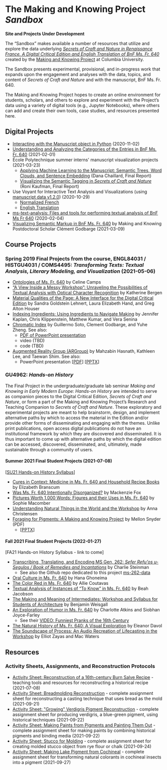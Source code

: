 # The Making and Knowing Project *Sandbox*
**Site and Projects Under Development**

The “Sandbox” makes available a number of resources that utilize and explore the data underlying [_Secrets of Craft and Nature in Renaissance France. A Digital Critical Edition and English Translation of BnF Ms. Fr. 640_](https://edition640.makingandknowing.org/) created by the [Making and Knowing Project](https://www.makingandknowing.org/) at Columbia University.

The Sandbox presents experimental, provisional, and in-progress work that expands upon the engagement and analyses with the data, topics, and content of _Secrets of Craft and Nature_ and with the manuscript, BnF Ms. Fr. 640.

The Making and Knowing Project hopes to create an online environment for students, scholars, and others to explore and experiment with the Project’s data using a variety of digital tools (e.g., Jupyter Notebooks), where others can add and create their own tools, case studies, and resources presented here.

## Digital Projects
- [Interacting with the Manuscript object in Python](docs/manuscript-object-tutorial.md) (2020-11-02)
- [Understanding and Analyzing the Categories of the Entries in BnF Ms. Fr. 640](docs/categories.md) (2021-02-01)
- École Polytechnique summer interns' manuscript visualization projects (2021-03-23)
   - [Applying Machine Learning to the Manuscript: Semantic Trees, Word Clouds, and Sentence Embedding](docs/Chaillard_final-report.md) (Dana Chaillard, Final Report)
   - [Visualizing the Semantic Tagging in _Secrets of Craft and Nature_](docs/Kaufman_final-report.md) (Roni Kaufman, Final Report)
- Use Voyant for Interactive Text Analysis and Visualizations (using [manuscript data v1.2.0](https://github.com/cu-mkp/m-k-manuscript-data/releases/tag/v1.2.0)) (2020-10-29)
   - [Normalized French](http://voyant-test.makingandknowing.org:8888/?corpus=6b5b78554b426ede98671e5fdcad294d)
   - [English Translation](http://voyant-test.makingandknowing.org:8888/?corpus=b560f05582db17b6eb34356d684e565f)
- [ms-text-analysis: Files and tools for performing textual analysis of BnF Ms Fr 640](https://cu-mkp.github.io/ms-text-analysis/guide_to_searching) (2020-02-04)
- [Visualizing Semantic Markup in BnF Ms. Fr. 640](https://www.clementgodbarge.com/post/visualization/) by Making and Knowing Postdoctoral Scholar Clément Godbarge (2021-03-09)

## Course Projects
### Spring 2019 Final Projects from the course, ENGL84031 / HISTGU4031 / COMS4495: *Transforming Texts: Textual Analysis, Literary Modeling, and Visualization* (2021-05-06)
- [Ontologies of Ms. Fr. 640](docs/SP19_Camps_Ontologies-of-Ms-Fr-640.pdf) by Celine Camps
- [“A View Inside a Messy Workshop”: Unraveling the Possibilities of Textual Analysis with Optical Character Recognition](/docs/SP19_Bergen_Textual-Analysis-with-Optical-Character-Recognition.pdf) by Katherine Bergen
- [Material Qualities of the Page: A New Interface for the Digital Critical Edition](/docs/SP19_Lehnert-Hand-Houser_Material-Qualities-of-the-Page.pdf) by Sandra Goldstein Lehnert, Laura Elizabeth Hand, and Greg Alton Houser
- [Indexing Ingredients: Using Ingredients to Navigate Making](docs/SP19_Kaplan_Indexing-Ingredients.pdf) by Jennifer Kaplan, Chris Klippenstein, Matthew Kumar, and Vera Senina
- [Chromatic Index](docs/SP19_Soto_Chromatic-Index.pdf) by Guillermo Soto, Clement Godbarge, and Yuhe Zheng. See also:
  - [PDF of PowerPoint presentation](docs/SP19_Chromatic-Index-Presentation.pdf)
  - video (TBD)
  - code (TBD)
- [Augmented Reality Group (ARGroup)](docs/SP19_ARGroup.pdf) by Mahzabin Hasnath, Kathleen Lee, and Taewan Shim. See also:
  - PowerPoint presentation [[PDF](docs/SP19_ARGroup-Presentation.pdf)] [[PPTX](docs/SP19_ARGroup-Presentation.pptx)]

### GU4962: *Hands-on History*
The Final Project in the undergraduate/graduate lab seminar *Making and Knowing in Early Modern Europe: Hands-on History* are intended to serve as companion pieces to the Digital Critical Edition, *Secrets of Craft and Nature*, or form a part of the Making and Knowing Project’s Research and Teaching Companion to *Secrets of Craft and Nature*. These exploratory and experimental projects are meant to help brainstorm, design, and implement alternative paths by which to access the material in the Edition and/or provide other forms of disseminating and engaging with the themes. Unlike print publications, open access digital publications do not have an institutional framework by which they are discovered and disseminated. It is thus important to come up with alternative paths by which the digital edition can be accessed, discovered, disseminated, and, ultimately, made sustainable through a community of users.

#### Summer 2021 Final Student Projects (2021-07-08)
[[SU21 Hands-on History Syllabus](https://docs.google.com/document/d/e/2PACX-1vTdDTbjg3Wo-03RCA7KtszFF-nVyY0ECotExiQK8SnNpBQ_zNC0tBv9f_RUCujxGlTkdFTZiGicbVKO/pub)]
- [Cures in Context: Medicine in Ms. Fr. 640 and Household Recipe Books](docs/su21_branscum_elizabeth_final-project-medicinal.md) by Elizabeth Branscum
- [Was Ms. Fr. 640 Intentionally Disorganized?](docs/su21_fox_mackenzie_final-project-disorganization.md) by Mackenzie Fox
- [Pictures Worth 1,000 Words: Figures and their Uses in Ms. Fr. 640](docs/su21_macomber_sophie_final-project-figures.md) by Sophie Macomber
- [Understanding Natural Things in the World and the Workshop](docs/su21_christensen_anna_final-project-natural-things.md) by Anna Christensen
- [Foraging for Pigments: A Making and Knowing Project](docs/su21_snyder_mellon_final-project-pigments.pdf) by Mellon Snyder (PDF)
     - [[PPTX](docs/su21_snyder_mellon_final-project-pigments.pptx)]

#### Fall 2021 Final Student Projects (2022-01-27)
[FA21 Hands-on History Syllabus - link to come]
- [Transcribing, Translating, and Encoding MS Gen, 262: *Sefer Refu'os u-Segulos / Book of Remedies and Incantations*](docs/fa21_steinman_charlie_final-project-ms262.md) by Charlie Steinman
     - See also the Github repo dedicated to this project [ms-262-data](https://github.com/cu-mkp/ms-262-data) 
- [Oral Culture in Ms. Fr. 640](docs/fa21_ghoneima_hana_final-project-oral-culture.md) by Hana Ghoneima
- [The Color Red in Ms. Fr. 640](docs/fa21_coutavas_allie_final-project-reds.md) by Allie Coutavas
- [Textual Analysis of Instances of “To Know” in Ms. Fr. 640](docs/fa21_jacobson_beah_final-project-know.md) by Beah Jacobson
- [The Making and Meaning of Intermediates: Workshop and Syllabus for Students of Architecture](docs/fa21_weisgall_benjamin_final-project-architecture-workshop.md) by Benjamin Weisgall
- [An Exploration of Humor in Ms. Fr. 640](docs/fa21_atkins+joyce-farley_charlotte+siobhan_pranks.md) by Charlotte Atkins and Siobhan Joyce-Farley
     - See their [VIDEO: Funniest Pranks of the 16th Century](https://youtu.be/BFK71x0bvuE)
-  [The Natural History of Ms. Fr. 640: A Visual Exploration](docs/fa21_davol_eleanor_final-project-nat-history.pdf) by Eleanor Davol
-  [The Soundscape of Process: An Audio Recreation of Lifecasting in the Workshop](docs/fa21_zayas+waters_elliot+mac_final-project-soundscape.md) by Elliot Zayas and Mac Waters

## Resources
### Activity Sheets, Assignments, and Reconstruction Protocols
- [Activity Sheet: Reconstruction of a 16th-century Burn Salve Recipe](docs/burnsalve.md) - teaching tools and resources for reconstructing a historical recipe (2021-07-08)
- [Activity Sheet: Breadmolding Reconstruction](docs/breadmolding-assignment.md) - complete assignment sheet for reconstructing a casting technique that uses bread as the mold (2021-09-21)
- [Activity Sheet: "Growing" Verdigris Pigment Reconstruction](docs/verdigris-assignment.md) - complete assignment sheet for producing verdigris, a blue-green pigment, using historical techniques (2021-09-22)
- [Activity Sheet: Making Paints from Pigments and Painting Them Out](docs/painting-assignment.md) - complete assignment sheet for making paints by combining historical pigments and binding media (2021-09-22)
- [Activity Sheet: Stucco for Molding](docs/stucco-assignment.md) - complete assignment sheet for creating molded stucco object from rye flour or chalk (2021-09-24) 
- [Activity Sheet: Making Lake Pigment from Cochineal](docs/pigment-cochineal-lake_assignment.md) - complete assignment sheet for transforming natural colorants in cochineal insects into a pigment (2021-09-27)
